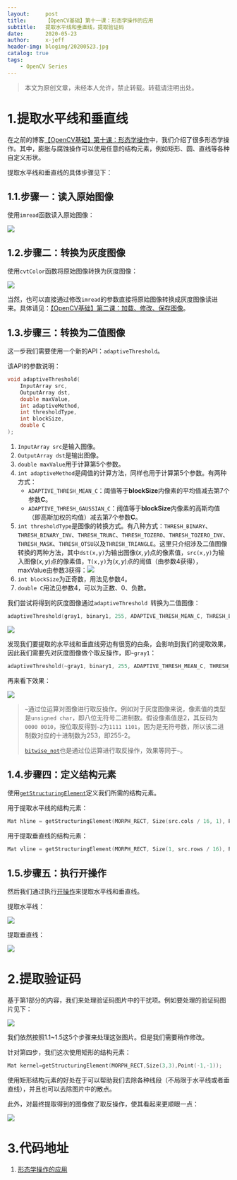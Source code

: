 ```yaml
---
layout:     post
title:      【OpenCV基础】第十一课：形态学操作的应用
subtitle:   提取水平线和垂直线，提取验证码
date:       2020-05-23
author:     x-jeff
header-img: blogimg/20200523.jpg
catalog: true
tags:
    - OpenCV Series
---
```

>本文为原创文章，未经本人允许，禁止转载。转载请注明出处。

# 1.提取水平线和垂直线

在之前的博客[【OpenCV基础】第十课：形态学操作](http://shichaoxin.com/2020/04/08/OpenCV基础-第十课-形态学操作/)中，我们介绍了很多形态学操作。其中，膨胀与腐蚀操作可以使用任意的结构元素，例如矩形、圆、直线等各种自定义形状。

提取水平线和垂直线的具体步骤见下：

## 1.1.步骤一：读入原始图像

使用`imread`函数读入原始图像：

![](https://github.com/x-jeff/BlogImage/raw/master/OpenCVSeries/Lesson11/11x1.png)

## 1.2.步骤二：转换为灰度图像

使用`cvtColor`函数将原始图像转换为灰度图像：

![](https://github.com/x-jeff/BlogImage/raw/master/OpenCVSeries/Lesson11/11x2.png)

当然，也可以直接通过修改`imread`的参数直接将原始图像转换成灰度图像读进来。具体请见：[【OpenCV基础】第二课：加载、修改、保存图像](http://shichaoxin.com/2019/04/01/OpenCV基础-第二课-加载-修改-保存图像/)。

## 1.3.步骤三：转换为二值图像

这一步我们需要使用一个新的API：`adaptiveThreshold`。

该API的参数说明：

```c++
void adaptiveThreshold(
	InputArray src,
	OutputArray dst,
	double maxValue,
	int adaptiveMethod,
	int thresholdType,
	int blockSize,
	double C
);
```

1. `InputArray src`是输入图像。
2. `OutputArray dst`是输出图像。
3. `double maxValue`用于计算第5个参数。
4. `int adaptiveMethod`是阈值的计算方法，同样也用于计算第5个参数。有两种方式：
	* `ADAPTIVE_THRESH_MEAN_C`：阈值等于**blockSize**内像素的平均值减去第7个参数**C**。
	* `ADAPTIVE_THRESH_GAUSSIAN_C`：阈值等于**blockSize**内像素的高斯均值（即高斯加权的均值）减去第7个参数**C**。
5. `int thresholdType`是图像的转换方式。有八种方式：`THRESH_BINARY`、`THRESH_BINARY_INV`、`THRESH_TRUNC`、`THRESH_TOZERO`、`THRESH_TOZERO_INV`、`THRESH_MASK`、`THRESH_OTSU`以及`THRESH_TRIANGLE`。这里只介绍涉及二值图像转换的两种方法，其中`dst(x,y)`为输出图像$(x,y)$点的像素值，`src(x,y)`为输入图像$(x,y)$点的像素值，`T(x,y)`为$(x,y)$点的阈值（由参数4获得），maxValue由参数3获得：![](https://github.com/x-jeff/BlogImage/raw/master/OpenCVSeries/Lesson11/11x3.png)
6. `int blockSize`为正奇数，用法见参数4。
7. `double C`用法见参数4，可以为正数、0、负数。

我们尝试将得到的灰度图像通过`adaptiveThreshold `转换为二值图像：

```c++
adaptiveThreshold(gray1, binary1, 255, ADAPTIVE_THRESH_MEAN_C, THRESH_BINARY, 15, -2);
```

![](https://github.com/x-jeff/BlogImage/raw/master/OpenCVSeries/Lesson11/11x4.png)

发现我们要提取的水平线和垂直线旁边有很宽的白条，会影响到我们的提取效果，因此我们需要先对灰度图像做个取反操作，即`~gray1`：

```c++
adaptiveThreshold(~gray1, binary1, 255, ADAPTIVE_THRESH_MEAN_C, THRESH_BINARY, 15, -2);
```

再来看下效果：

![](https://github.com/x-jeff/BlogImage/raw/master/OpenCVSeries/Lesson11/11x5.png)

>`~`通过位运算对图像进行取反操作。例如对于灰度图像来说，像素值的类型是`unsigned char`，即八位无符号二进制数。假设像素值是2，其反码为`0000 0010`，按位取反得到`~2`为`1111 1101`，因为是无符号数，所以该二进制数对应的十进制数为253，即255-2。
>
>[`bitwise_not`](http://shichaoxin.com/2019/09/10/OpenCV基础-第五课-图像操作/)也是通过位运算进行取反操作，效果等同于`~`。

## 1.4.步骤四：定义结构元素

使用[`getStructuringElement`](http://shichaoxin.com/2020/04/08/OpenCV基础-第十课-形态学操作/)定义我们所需的结构元素。

用于提取水平线的结构元素：

```c++
Mat hline = getStructuringElement(MORPH_RECT, Size(src.cols / 16, 1), Point(-1, -1));
```

用于提取垂直线的结构元素：

```c++
Mat vline = getStructuringElement(MORPH_RECT, Size(1, src.rows / 16), Point(-1, -1));
```

## 1.5.步骤五：执行开操作

然后我们通过执行[开操作](http://shichaoxin.com/2020/04/08/OpenCV基础-第十课-形态学操作/)来提取水平线和垂直线。

提取水平线：

![](https://github.com/x-jeff/BlogImage/raw/master/OpenCVSeries/Lesson11/11x6.png)

提取垂直线：

![](https://github.com/x-jeff/BlogImage/raw/master/OpenCVSeries/Lesson11/11x7.png)

# 2.提取验证码

基于第1部分的内容，我们来处理验证码图片中的干扰项。例如要处理的验证码图片见下：

![](https://github.com/x-jeff/BlogImage/raw/master/OpenCVSeries/Lesson11/11x8.png)

我们依然按照1.1~1.5这5个步骤来处理这张图片。但是我们需要稍作修改。

针对第四步，我们这次使用矩形的结构元素：

```c++
Mat kernel=getStructuringElement(MORPH_RECT,Size(3,3),Point(-1,-1));
```

使用矩形结构元素的好处在于可以帮助我们去除各种线段（不局限于水平线或者垂直线），并且也可以去除图片中的散点。

此外，对最终提取得到的图像做了取反操作，使其看起来更顺眼一点：

![](https://github.com/x-jeff/BlogImage/raw/master/OpenCVSeries/Lesson11/11x9.png)

# 3.代码地址

1. [形态学操作的应用](https://github.com/x-jeff/OpenCV_Code_Demo/tree/master/Demo11)